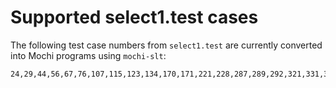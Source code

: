 # Supported select1.test cases

The following test case numbers from `select1.test` are currently converted into Mochi programs using `mochi-slt`:

```
24,29,44,56,67,76,107,115,123,134,170,171,221,228,287,289,292,321,331,348,382,415,426,451,462,467,470,477,514,519,551,576,586,603,637,691,711,715,723,726,730,731,746,784,799,801,806,807,817,822,824,856,866,871,879,896,907,924,942,972,983,989
```
